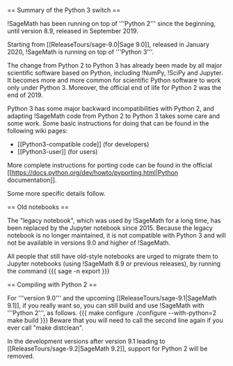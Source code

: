 == Summary of the Python 3 switch ==

!SageMath has been running on top of '''Python 2''' since the beginning, until version 8.9, released in September 2019.

Starting from [[ReleaseTours/sage-9.0|Sage 9.0]], released in January 2020, !SageMath is running on top of '''Python 3'''.

The change from Python 2 to Python 3 has already been made by all major scientific software based on Python, including !NumPy, !SciPy and Jupyter. It becomes more and more common for scientific Python software to work only under Python 3. Moreover, the official end of life for Python 2 was the end of 2019.

Python 3 has some major backward incompatibilities with Python 2, and adapting !SageMath code from Python 2 to Python 3 takes some care and some work. Some basic instructions for doing that can be found in the following wiki pages:

 * [[Python3-compatible code]] (for developers)
 * [[Python3-user]] (for users)

More complete instructions for porting code can be found in the official [[https://docs.python.org/dev/howto/pyporting.html|Python documentation]].

Some more specific details follow.

== Old notebooks ==

The "legacy notebook", which was used by !SageMath for a long time, has been replaced by the Jupyter notebook since 2015. Because the legacy notebook is no longer maintained, it is not compatible with Python 3 and will not be available in versions 9.0 and higher of !SageMath.

All people that still have old-style notebooks are urged to migrate them to Jupyter notebooks (using !SageMath 8.9 or previous releases), by running the command
{{{
sage -n export
}}}

== Compiling with Python 2 ==

For '''version 9.0''' and the upcoming [[ReleaseTours/sage-9.1|SageMath 9.1]], if you really want so, you can still build and use !SageMath with '''Python 2''', as follows.
{{{
make configure
./configure --with-python=2
make build
}}}
Beware that you will need to call the second line again if you ever call "make distclean".

In the development versions after version 9.1 leading to [[ReleaseTours/sage-9.2|SageMath 9.2]], support for Python 2 will be removed.
